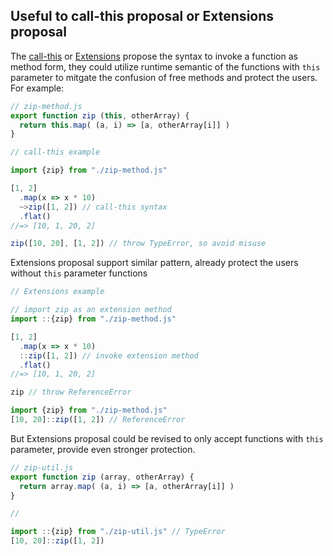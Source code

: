 ## Useful to call-this proposal or Extensions proposal

The [call-this](https://github.com/tc39/proposal-call-this) or [Extensions](https://github.com/tc39/proposal-extensions) propose the syntax to invoke a function as method form, they could utilize runtime semantic of the functions with `this` parameter to mitgate the confusion of free methods and protect the users. For example:

```js
// zip-method.js
export function zip (this, otherArray) {
  return this.map( (a, i) => [a, otherArray[i]] )
}
```

```js
// call-this example

import {zip} from "./zip-method.js"

[1, 2]
  .map(x => x * 10)
  ~>zip([1, 2]) // call-this syntax
  .flat()
//=> [10, 1, 20, 2]

zip([10, 20], [1, 2]) // throw TypeError, so avoid misuse
```

Extensions proposal support similar pattern, already protect the users without `this` parameter functions

```js
// Extensions example

// import zip as an extension method
import ::{zip} from "./zip-method.js" 

[1, 2]
  .map(x => x * 10)
  ::zip([1, 2]) // invoke extension method
  .flat()
//=> [10, 1, 20, 2]

zip // throw ReferenceError
```

```js
import {zip} from "./zip-method.js"
[10, 20]::zip([1, 2]) // ReferenceError
```

But Extensions proposal could be revised to only accept functions with `this` parameter, provide even stronger protection.

```js
// zip-util.js
export function zip (array, otherArray) {
  return array.map( (a, i) => [a, otherArray[i]] )
}
```

```js
// 

import ::{zip} from "./zip-util.js" // TypeError
[10, 20]::zip([1, 2])
```
